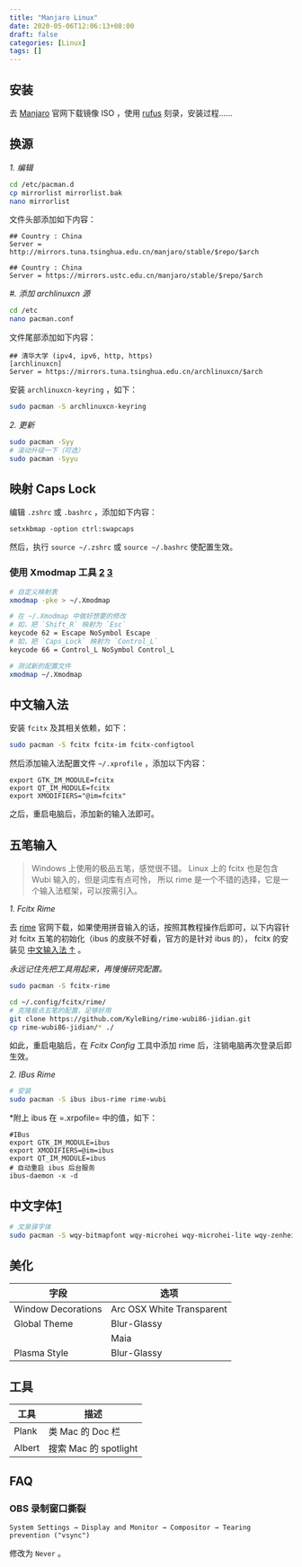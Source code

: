 ```yaml
---
title: "Manjaro Linux"
date: 2020-05-06T12:06:13+08:00
draft: false
categories: [Linux]
tags: []
---
```


<!--more-->

## 安装

去 [Manjaro](https://manjaro.org/) 官网下载镜像 ISO ，使用 [rufus](https://rufus.ie/) 刻录，安装过程……

## 换源

_1. 编辑_

```sh
cd /etc/pacman.d
cp mirrorlist mirrorlist.bak
nano mirrorlist
```

文件头部添加如下内容：

```
## Country : China
Server = http://mirrors.tuna.tsinghua.edu.cn/manjaro/stable/$repo/$arch

## Country : China
Server = https://mirrors.ustc.edu.cn/manjaro/stable/$repo/$arch
```

_#. 添加 archlinuxcn 源_

```sh
cd /etc
nano pacman.conf
```

文件尾部添加如下内容：

```
## 清华大学 (ipv4, ipv6, http, https)
[archlinuxcn]
Server = https://mirrors.tuna.tsinghua.edu.cn/archlinuxcn/$arch
```

安装 `archlinuxcn-keyring` ，如下：

```sh
sudo pacman -S archlinuxcn-keyring
```

_2. 更新_

```sh
sudo pacman -Syy
# 滚动升级一下（可选）
sudo pacman -Syyu
```

## 映射 Caps Lock

编辑 `.zshrc` 或 `.bashrc` ，添加如下内容：

```
setxkbmap -option ctrl:swapcaps
```

然后，执行 `source ~/.zshrc` 或 `source ~/.bashrc` 使配置生效。

### 使用 Xmodmap 工具 [2] [3]
```sh
# 自定义映射表
xmodmap -pke > ~/.Xmodmap

# 在 ~/.Xmodmap 中做好想要的修改
# 如，把 `Shift_R` 映射为 `Esc`
keycode 62 = Escape NoSymbol Escape
# 如，把 `Caps_Lock` 映射为 `Control_L`
keycode 66 = Control_L NoSymbol Control_L

# 测试新的配置文件
xmodmap ~/.Xmodmap
```

## 中文输入法

安装 `fcitx` 及其相关依赖，如下：

```sh
sudo pacman -S fcitx fcitx-im fcitx-configtool
```

然后添加输入法配置文件 `~/.xprofile` ，添加以下内容：

```
export GTK_IM_MODULE=fcitx
export QT_IM_MODULE=fcitx
export XMODIFIERS="@im=fcitx"
```

之后，重启电脑后，添加新的输入法即可。

## 五笔输入

> Windows 上使用的极品五笔，感觉很不错。 Linux 上的 fcitx 也是包含 Wubi 输入的，但是词库有点可怜， 所以 rime 是一个不错的选择，它是一个输入法框架，可以按需引入。

_1. Fcitx Rime_

去 [rime](https://rime.im/) 官网下载，如果使用拼音输入的话，按照其教程操作后即可，以下内容针对 fcitx 五笔的初始化（ibus 的皮肤不好看，官方的是针对 ibus 的）， fcitx 的安装见 [中文输入法 ↑]() 。

*永远记住先把工具用起来，再慢慢研究配置。*

```sh
sudo pacman -S fcitx-rime

cd ~/.config/fcitx/rime/
# 克隆极点五笔的配置，足够好用
git clone https://github.com/KyleBing/rime-wubi86-jidian.git
cp rime-wubi86-jidian/* ./
```

如此，重启电脑后，在 _Fcitx Config_ 工具中添加 rime 后，注销电脑再次登录后即生效。

_2. IBus Rime_

```sh
# 安装
sudo pacman -S ibus ibus-rime rime-wubi
```

*附上 ibus 在 =.xrpofile= 中的值，如下：

```
#IBus
export GTK_IM_MODULE=ibus
export XMODIFIERS=@im=ibus
export QT_IM_MODULE=ibus
# 自动重启 ibus 后台服务
ibus-daemon -x -d
```

## 中文字体[1]

```sh
# 文泉驿字体
sudo pacman -S wqy-bitmapfont wqy-microhei wqy-microhei-lite wqy-zenhei
```

## 美化

| 字段               | 选项                      |
|--------------------|---------------------------|
| Window Decorations | Arc OSX White Transparent |
| Global Theme       | Blur-Glassy               |
|                    | Maia                      |
| Plasma Style       | Blur-Glassy               |

## 工具

| 工具   | 描述                  |
|--------|---------------------|
| Plank  | 类 Mac 的 Doc 栏      |
| Albert | 搜索 Mac 的 spotlight |

## FAQ

### OBS 录制窗口撕裂

```
System Settings → Display and Monitor → Compositor → Tearing prevention ("vsync")
```

修改为 `Never` 。


[3]: https://www.cnblogs.com/yinheyi/p/10146900.html

[2]: https://wiki.archlinux.org/index.php/Xmodmap_(%E7%AE%80%E4%BD%93%E4%B8%AD%E6%96%87)#%E7%89%B9%E6%AE%8A%E7%9A%84%E6%8C%89%E9%94%AE

[1]: https://blog.csdn.net/DLine199/article/details/102893154

